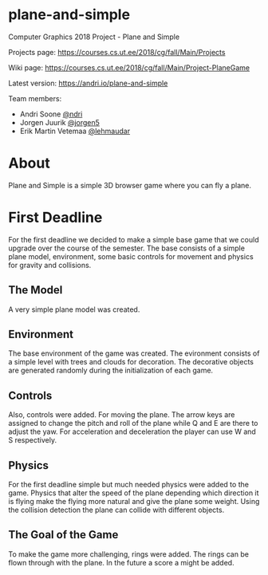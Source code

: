 # plane-and-simple
Computer Graphics 2018 Project - Plane and Simple

Projects page: https://courses.cs.ut.ee/2018/cg/fall/Main/Projects

Wiki page: https://courses.cs.ut.ee/2018/cg/fall/Main/Project-PlaneGame

Latest version: https://andri.io/plane-and-simple

Team members:

* Andri Soone [@ndri](https://github.com/ndri)
* Jorgen Juurik [@jorgen5](https://github.com/jorgen5)
* Erik Martin Vetemaa [@lehmaudar](https://github.com/lehmaudar)

# About
Plane and Simple is a simple 3D browser game where you can fly a plane. 

# First Deadline
For the first deadline we decided to make a simple base game that we could upgrade over the course of the semester. The base consists of a simple plane model, environment, some basic controls for movement and physics for gravity and collisions.

## The Model
A very simple plane model was created.

## Environment
The base environment of the game was created. The evironment consists of a simple level with trees and clouds for decoration. The decorative objects are generated randomly during the initialization of each game.

## Controls
Also, controls were added. For moving the plane. The arrow keys are assigned to change the pitch and roll of the plane while Q and E are there to adjust the yaw. For acceleration and deceleration the player can use W and S respectively.

## Physics
For the first deadline simple but much needed physics were added to the game. Physics that alter the speed of the plane depending which direction it is flying make the flying more natural and give the plane some weight. Using the collision detection the plane can collide with different objects.

## The Goal of the Game
To make the game more challenging, rings were added. The rings can be flown through with the plane. In the future a score a might be added.






